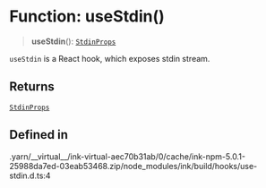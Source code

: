 # Function: useStdin()

> **useStdin**(): [`StdinProps`](../type-aliases/StdinProps.md)

`useStdin` is a React hook, which exposes stdin stream.

## Returns

[`StdinProps`](../type-aliases/StdinProps.md)

## Defined in

.yarn/\_\_virtual\_\_/ink-virtual-aec70b31ab/0/cache/ink-npm-5.0.1-25988da7ed-03eab53468.zip/node\_modules/ink/build/hooks/use-stdin.d.ts:4
